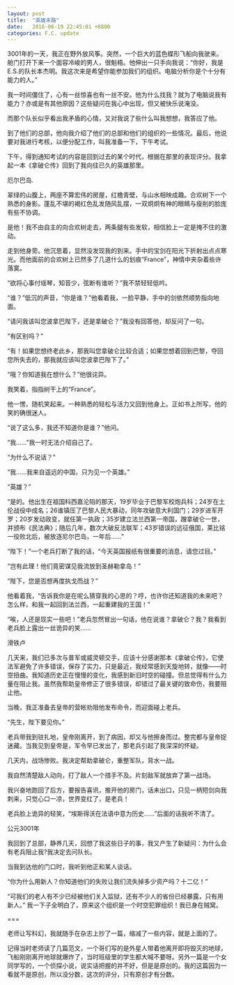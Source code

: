 ```yaml
---
layout: post
title:  "英雄末路"
date:   2016-06-19 22:45:01 +0800
categories: F.C. update
---
```

3001年的一天，我正在野外放风筝。突然，一个巨大的蓝色蝶形飞船向我驶来。舱门打开下来一个面容冷峻的男人，很魁梧。他伸出一只手向我说：“你好，我是E.S.的队长本杰明。我这次来是希望你能参加我们的组织。电脑分析你是个十分有能力的人。”

我一时间僵住了，心有一丝惊喜也有一丝不安。他为什么找我？就为了电脑说我有能力？亦或是有其他原因？这些疑问在我心中出现，但又被快乐说淹没。

而那个队长似乎看出我矛盾的心情，又对我说了些什么叫我想想，我答应了他。

到了他们的总部，他向我介绍了他们的总部和他们的组织的一些情况。最后，他说要对我进行考核，以便分配工作，叫我准备一下，下午考试。

下午，得到通知考试的内容是回到过去的某个时代，根据在那里的表现评分。我拿起一本《拿破仑传》回到了我向往已久的英雄那里。

厄尔巴岛.

翠绿的山腹上，两座不算宏伟的房屋，红檐青壁，与山水相映成趣。合欢树下一个熟悉的身影。蓬乱不堪的褐红色乱发随风乱摆，一双炯炯有神的眼睛与瘦削的脸庞有些不协调。

是他！我不由自主的向合欢树走去，两条腿有些发软，相信脸上一定是掩不住的激动。

走到他身旁。他沉思着，显然没发现我的到来。手中的宝剑在阳光下折射出点点寒光。而他面前的合欢树上已然多了几道什么的划痕“France”，神情中夹杂着些许落寞。

“欲将心事付瑶琴，知音少，弦断有谁听？”我不禁轻轻低吟。

“谁？”低沉的声音，“你是谁？”他看着我，一脸平静，手中的剑依然顺势指向地面。

“请问我该叫您波拿巴陛下，还是拿破仑？”我没有回答他，却反问了一句。

“有区别吗？”

“有！如果您想终老此乡，那我叫您拿破仑比较合适；如果您想着回到巴黎，夺回您所失去的，那我就应该叫您波拿巴陛下了。”

“哦？你知道我在想什么？”他很诧异。

我笑着，指指树干上的“France”。

他一愣，随机笑起来。一种熟悉的轻松与活力又回到他身上。正如书上所写，他的笑的确很迷人。

“说了这么多，我还不知道你是谁？”他问。

“我……”我一时无法介绍自己了。

“为什么不说话？”

“我……我来自遥远的中国，只为见一个英雄。”

“英雄？”

“是的。他出生在祖国科西嘉沦陷的那天，19岁毕业于巴黎军校炮兵科；24岁在土伦战役中成名；26谁镇压了巴黎人民大暴动，同年攻破意大利国门；29岁进军开罗；20岁发动政变，就任第一执政；35岁建立法兰西第一帝国，蹭拿破仑一世，并颁布《民法典》；随后几年，数次大破反法联军；43岁错误的远征俄国，莱比铭一役败北后，被放逐尼尔巴岛，一年后……”

“陛下！”一个老兵打断了我的话，“今天英国报纸有很重要的消息，请您过目。”

“岂有此理！他们竟密谋见我流放到圣赫勒拿岛！”

“陛下，您是否想再度执戈而战？”

他看着我，“告诉我你是在呢么猜穿我的心思的？哼，也许你还知道我的未来吧？怎么样，和我一起回到法兰西，一起重建我的王国！”

“唉，人还是现实一些吧！”老兵忽然冒出一句话，他在说谁？拿破仑？我？我看到老兵脸上露出一丝诡异的笑……

滑铁卢

几天来，我们已多次与普军或威灵顿交手，应该十分感谢那本《拿破仑传》，它使法军避免了许多错误，保存了实力，只是最近，我经常感到天旋地转，就像——时空扭曲。我知道历史正在慢慢的变化，我感到新旧时空的碰撞。但总觉得有什么力量在阻止我。虽然我帮助皇帝修正了很多错误，却错过了最关键的致命伤，我要阻止他。

当晚，我正准备去皇帝的营帐劝阻他发布命令，而迎面碰上老兵。

“先生，陛下要见你。”

老兵带我到驻扎地，皇帝刚离开，到了病因，却又与他擦身而过。整完都与皇帝捉迷藏。当我见到皇帝是，军令早已发出了，那老兵引起了我深深的怀疑。

几天内，战场惨败。我决定帮助拿破仑，重整军队，背水一战。

我自然清楚敌人动向，打了敌人一个措手不及。片刻敌军就放弃了第一战场。

我兴奋地跑回了后方，要报告喜讯，推开他的房门，话未出口，只见一柄短剑向我刺来，只觉心口一凉，世界变红了，是老兵！

老兵脸上诡异的轻笑，“埃斯得沃在法语中意为历史……”后面的话我听不清了。

公元3001年

我回到了总部，静养几天，回想了我这些日子的事，我又产生了新疑问：为什么会有老兵阻止我?我决定去问队长。

当我到达他的门口时，我听到他正和某人谈话。

“你为什么用新人？你知道他们的失败让我们流失掉多少资产吗？十二亿！”

“可我们的老人有不少已经被他们关入监狱，还有不少人的省份已经暴露，只有用新人。”
我一下子全明白了，原来这个组织是一个时空犯罪组织！我已身在贼窝。

===

老师让写科幻，我就随手在杂志上抄了一篇，缩减了一些内容，就是上面的了。

记得当时老师读了几篇范文，一个哥们写的是外星人带着他离开即将毁灭的地球，飞船刚刚离开地球就爆炸了，当时班级里的学生都大喊不要呀。另外一篇是一个女同学写的，一个侦探小说，说实话把握的并不好，但是是原创的。我的这篇因为一看就不是原创，所以没分数，这次的评分，只有原创才有分数。